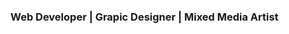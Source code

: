 ###  Web Developer | Grapic Designer | Mixed Media Artist

<!--
**MorganPeterson1313/MorganPeterson1313** is a ✨ _special_ ✨ repository because its `README.md` (this file) appears on your GitHub profile.



- 🔭 I’m currently working on my E-commerce website where I sell my artwork, advertise my services as a webdeveloper, blog about my journey, and sell
     merchandise that I have created using my digital artwork...
- 🌱 I’m currently learning how to utilize Netlify's Jamstack services to optimize the speed of my applicaions and constantly
     improving my E-commerce website to enhance user experience in order to optimize conversion rates. Im also taking a course named SEO: Website Technical Audit        Fundamentals through Fiver. So far I have learned how to use google's tools to analyze the speed of a website, and if it has broken links or images.  
- 💬 Ask me about my favorite tech stack and what I persoanlly like to use to engineer my projects.
-    Take a look at my portfolio linked in my profile.
-->
